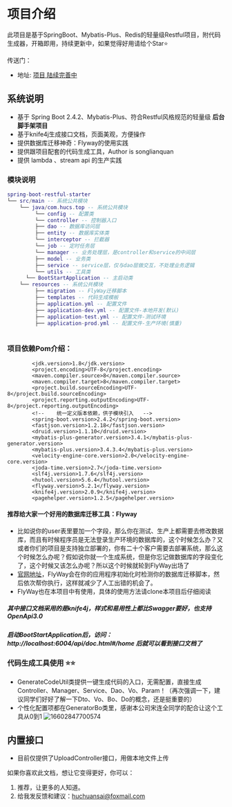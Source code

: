 
# 项目介绍
<p>此项目是基于SpringBoot、Mybatis-Plus、Redis的轻量级Restful项目，附代码生成器，开箱即用，持续更新中，如果觉得好用请给个Star⭐️</p>
传送门：

* 地址: [项目 陆续完善中](https://github.com/huchuansai/spring-boot-restful-starter)

## 系统说明

- 基于 Spring Boot 2.4.2、Mybatis-Plus、符合Restful风格规范的轻量级 **后台脚手架项目**
- 基于knife4j生成接口文档，页面美观，方便操作
- 提供数据库迁移神奇：Flyway的使用实践
- 提供跟项目配套的代码生成工具，Author is songlianquan
- 提供 lambda 、stream api 的生产实践

### 模块说明

```lua
spring-boot-restful-starter
└── src/main -- 系统公共模块
    └── java/com.hucs.top -- 系统公共模块
         └── config -- 配置类
         └── controller -- 控制器入口
         ├── dao -- 数据库访问层
         ├── entity -- 数据库实体类
         └── interceptor -- 拦截器
         └── job -- 定时任务层
         └── manager -- 业务处理层，是controller和service的中间层
         ├── model -- 业务类
         ├── service -- service层，仅与dao层做交互，不处理业务逻辑
         └── utils -- 工具类
      └── BootStartApplication -- 主启动类
    └── resources -- 系统公共模块
         ├── migration -- FlyWay迁移脚本
         ├── templates -- 代码生成模板
         ├── application.yml -- 配置文件
         ├── application-dev.yml -- 配置文件-本地开发(默认)
         ├── application-test.yml -- 配置文件-测试环境
         ├── application-prod.yml -- 配置文件-生产环境(慎重)
  
```

### 项目依赖Pom介绍：
``` code
        <jdk.version>1.8</jdk.version>
        <project.encoding>UTF-8</project.encoding>
        <maven.compiler.source>8</maven.compiler.source>
        <maven.compiler.target>8</maven.compiler.target>
        <project.build.sourceEncoding>UTF-8</project.build.sourceEncoding>
        <project.reporting.outputEncoding>UTF-8</project.reporting.outputEncoding>
        <!--    统一定义版本依赖，供子模块引入   -->
        <spring-boot.version>2.4.2</spring-boot.version>
        <fastjson.version>1.2.18</fastjson.version>
        <druid.version>1.1.10</druid.version>
        <mybatis-plus-generator.version>3.4.1</mybatis-plus-generator.version>
        <mybatis-plus.version>3.4.3.4</mybatis-plus.version>
        <velocity-engine-core.version>2.0</velocity-engine-core.version>
        <joda-time.version>2.7</joda-time.version>
        <slf4j.version>1.7.6</slf4j.version>
        <hutool.version>5.6.4</hutool.version>
        <flyway.version>5.2.1</flyway.version>
        <knife4j.version>2.0.9</knife4j.version>
        <pagehelper.version>1.2.5</pagehelper.version>
```
#### 推荐给大家一个好用的数据库迁移工具：Flyway
* 比如说你的user表里要加一个字段，那么你在测试、生产上都需要去修改数据库，而且有时候程序员是无法登录生产环境的数据库的，这个时候怎么办？又或者你们的项目是支持独立部署的，你有二十个客户需要去部署系统，那么这个时候怎么办呢？假如说你就一个生成系统，但是你忘记做数据库的字段变化了，这个时候又该怎么办呢？所以这个时候就轮到FlyWay出场了
* [官网地址](https://flywaydb.org/documentation/)，FlyWay会在你的应用程序初始化时检测你的数据库迁移脚本，然后依次帮你执行，这样就减少了人工出错的机会了。
* FlyWay也在本项目中有使用，具体的使用方法请clone本项目后仔细阅读
##### 其中接口文档采用的是knife4j，样式和易用性上都比Swagger要好，也支持OpenApi3.0
##### 启动BootStartApplication后，访问：http://localhost:6004/api/doc.html#/home 后就可以看到接口文档了

### 代码生成工具使用 ⭐️⭐️
* GenerateCodeUtil类提供一键生成代码的入口，无需配置，直接生成Controller、Manager、Service、Dao、Vo、Param！（再次强调一下，建议同学们好好了解一下Dto、Vo、Bo、Do的概念，还是挺重要的）
* 个性化配置项都在GeneratorBo类里，感谢本公司宋连全同学的配合让这个工具从0到1
![16602847700574](https://live-cloud-cvoon.oss-cn-hangzhou.aliyuncs.com/image/1660284779724-fb3e490c-b8db-4427.jpg)
## 内置接口
* 目前仅提供了UploadController接口，用做本地文件上传

如果你喜欢此文档，想让它变得更好，你可以：
1. 推荐，让更多的人知道。
2. 给我发反馈和建议：<huchuansai@foxmail.com>
